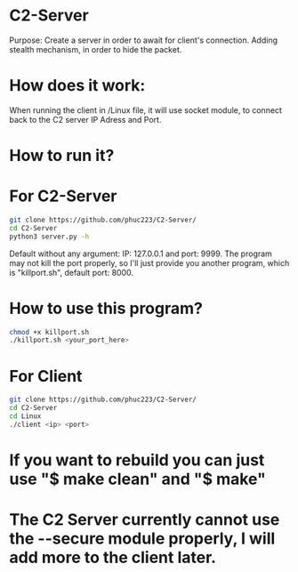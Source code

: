 # C2-Server
Purpose: Create a server in order to await for client's connection. Adding stealth mechanism, in order to hide the packet.
# How does it work:
When running the client in /Linux file, it will use socket module, to connect back to the C2 server IP Adress and Port. 
# How to run it?
# For C2-Server
``` bash
git clone https://github.com/phuc223/C2-Server/
cd C2-Server
python3 server.py -h
```
Default without any argument: IP: 127.0.0.1 and port: 9999.
The program may not kill the port properly, so I'll just provide you another program, which is "killport.sh", default port: 8000.
# How to use this program?
``` bash
chmod +x killport.sh
./killport.sh <your_port_here> 
```

# For Client
``` bash
git clone https://github.com/phuc223/C2-Server/
cd C2-Server
cd Linux
./client <ip> <port>
```
# If you want to rebuild you can just use "$ make clean" and "$ make"
# The C2 Server currently cannot use the --secure module properly, I will add more to the client later.
